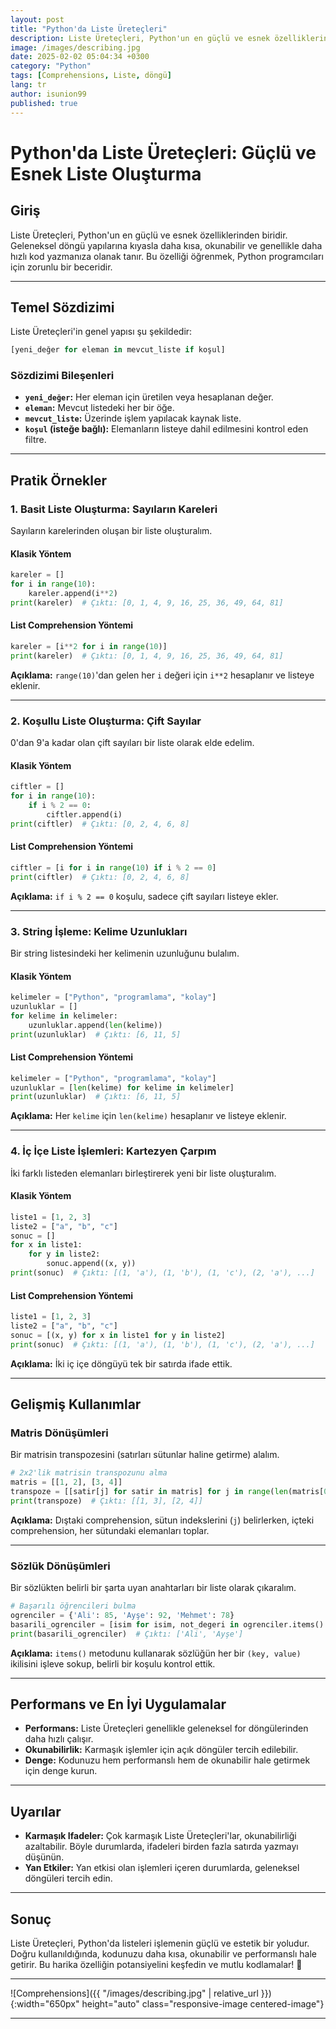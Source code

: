 ```yaml
---
layout: post
title: "Python'da Liste Üreteçleri"
description: Liste Üreteçleri, Python'un en güçlü ve esnek özelliklerinden biridir. Geleneksel döngü yapılarına kıyasla daha kısa, okunabilir ve genellikle daha hızlı kod yazmanıza olanak tanır."
image: /images/describing.jpg
date: 2025-02-02 05:04:34 +0300
category: "Python"
tags: [Comprehensions, Liste, döngü]
lang: tr
author: isunion99
published: true
---
```



# **Python'da Liste Üreteçleri: Güçlü ve Esnek Liste Oluşturma**

## **Giriş**
Liste Üreteçleri, Python'un en güçlü ve esnek özelliklerinden biridir. Geleneksel döngü yapılarına kıyasla daha kısa, okunabilir ve genellikle daha hızlı kod yazmanıza olanak tanır. Bu özelliği öğrenmek, Python programcıları için zorunlu bir beceridir.

---

## **Temel Sözdizimi**
Liste Üreteçleri'in genel yapısı şu şekildedir:
```python
[yeni_değer for eleman in mevcut_liste if koşul]
```

### **Sözdizimi Bileşenleri**
- **`yeni_değer`:** Her eleman için üretilen veya hesaplanan değer.
- **`eleman`:** Mevcut listedeki her bir öğe.
- **`mevcut_liste`:** Üzerinde işlem yapılacak kaynak liste.
- **`koşul` (isteğe bağlı):** Elemanların listeye dahil edilmesini kontrol eden filtre.

---

## **Pratik Örnekler**

### **1. Basit Liste Oluşturma: Sayıların Kareleri**
Sayıların karelerinden oluşan bir liste oluşturalım.

#### **Klasik Yöntem**
```python
kareler = []
for i in range(10):
    kareler.append(i**2)
print(kareler)  # Çıktı: [0, 1, 4, 9, 16, 25, 36, 49, 64, 81]
```

#### **List Comprehension Yöntemi**
```python
kareler = [i**2 for i in range(10)]
print(kareler)  # Çıktı: [0, 1, 4, 9, 16, 25, 36, 49, 64, 81]
```

**Açıklama:** `range(10)`'dan gelen her `i` değeri için `i**2` hesaplanır ve listeye eklenir.

---

### **2. Koşullu Liste Oluşturma: Çift Sayılar**
0'dan 9'a kadar olan çift sayıları bir liste olarak elde edelim.

#### **Klasik Yöntem**
```python
ciftler = []
for i in range(10):
    if i % 2 == 0:
        ciftler.append(i)
print(ciftler)  # Çıktı: [0, 2, 4, 6, 8]
```

#### **List Comprehension Yöntemi**
```python
ciftler = [i for i in range(10) if i % 2 == 0]
print(ciftler)  # Çıktı: [0, 2, 4, 6, 8]
```

**Açıklama:** `if i % 2 == 0` koşulu, sadece çift sayıları listeye ekler.

---

### **3. String İşleme: Kelime Uzunlukları**
Bir string listesindeki her kelimenin uzunluğunu bulalım.

#### **Klasik Yöntem**
```python
kelimeler = ["Python", "programlama", "kolay"]
uzunluklar = []
for kelime in kelimeler:
    uzunluklar.append(len(kelime))
print(uzunluklar)  # Çıktı: [6, 11, 5]
```

#### **List Comprehension Yöntemi**
```python
kelimeler = ["Python", "programlama", "kolay"]
uzunluklar = [len(kelime) for kelime in kelimeler]
print(uzunluklar)  # Çıktı: [6, 11, 5]
```

**Açıklama:** Her `kelime` için `len(kelime)` hesaplanır ve listeye eklenir.

---

### **4. İç İçe Liste İşlemleri: Kartezyen Çarpım**
İki farklı listeden elemanları birleştirerek yeni bir liste oluşturalım.

#### **Klasik Yöntem**
```python
liste1 = [1, 2, 3]
liste2 = ["a", "b", "c"]
sonuc = []
for x in liste1:
    for y in liste2:
        sonuc.append((x, y))
print(sonuc)  # Çıktı: [(1, 'a'), (1, 'b'), (1, 'c'), (2, 'a'), ...]
```

#### **List Comprehension Yöntemi**
```python
liste1 = [1, 2, 3]
liste2 = ["a", "b", "c"]
sonuc = [(x, y) for x in liste1 for y in liste2]
print(sonuc)  # Çıktı: [(1, 'a'), (1, 'b'), (1, 'c'), (2, 'a'), ...]
```

**Açıklama:** İki iç içe döngüyü tek bir satırda ifade ettik.

---

## **Gelişmiş Kullanımlar**

### **Matris Dönüşümleri**
Bir matrisin transpozesini (satırları sütunlar haline getirme) alalım.

```python
# 2x2'lik matrisin transpozunu alma
matris = [[1, 2], [3, 4]]
transpoze = [[satir[j] for satir in matris] for j in range(len(matris[0]))]
print(transpoze)  # Çıktı: [[1, 3], [2, 4]]
```

**Açıklama:** Dıştaki comprehension, sütun indekslerini (`j`) belirlerken, içteki comprehension, her sütundaki elemanları toplar.

---

### **Sözlük Dönüşümleri**
Bir sözlükten belirli bir şarta uyan anahtarları bir liste olarak çıkaralım.

```python
# Başarılı öğrencileri bulma
ogrenciler = {'Ali': 85, 'Ayşe': 92, 'Mehmet': 78}
basarili_ogrenciler = [isim for isim, not_degeri in ogrenciler.items() if not_degeri >= 80]
print(basarili_ogrenciler)  # Çıktı: ['Ali', 'Ayşe']
```

**Açıklama:** `items()` metodunu kullanarak sözlüğün her bir `(key, value)` ikilisini işleve sokup, belirli bir koşulu kontrol ettik.

---

## **Performans ve En İyi Uygulamalar**

- **Performans:** Liste Üreteçleri genellikle geleneksel for döngülerinden daha hızlı çalışır.
- **Okunabilirlik:** Karmaşık işlemler için açık döngüler tercih edilebilir.
- **Denge:** Kodunuzu hem performanslı hem de okunabilir hale getirmek için denge kurun.

---

## **Uyarılar**
- **Karmaşık Ifadeler:** Çok karmaşık Liste Üreteçleri'lar, okunabilirliği azaltabilir. Böyle durumlarda, ifadeleri birden fazla satırda yazmayı düşünün.
- **Yan Etkiler:** Yan etkisi olan işlemleri içeren durumlarda, geleneksel döngüleri tercih edin.

---

## **Sonuç**
Liste Üreteçleri, Python'da listeleri işlemenin güçlü ve estetik bir yoludur. Doğru kullanıldığında, kodunuzu daha kısa, okunabilir ve performanslı hale getirir. Bu harika özelliğin potansiyelini keşfedin ve mutlu kodlamalar! 🚀

--- 
![Comprehensions]({{ "/images/describing.jpg" | relative_url }}){:width="650px" height="auto" class="responsive-image centered-image"}

---